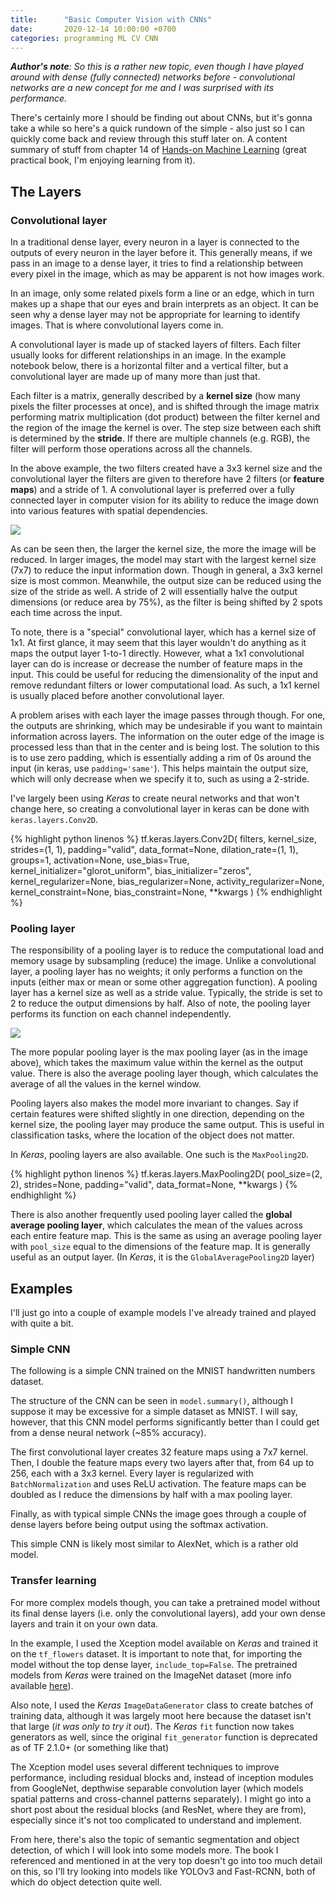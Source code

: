 ```yaml
---
title:      "Basic Computer Vision with CNNs"
date:       2020-12-14 10:00:00 +0700
categories: programming ML CV CNN
---
```

___Author's note__: So this is a rather new topic, even though I have played around with dense (fully connected) networks before - convolutional networks are a new concept for me and I was surprised with its performance._

There's certainly more I should be finding out about CNNs, but it's gonna take a while so here's a quick rundown of the simple - also just so I can quickly come back and review through this stuff later on. A content summary of stuff from chapter 14 of [Hands-on Machine Learning](https://github.com/ageron/handson-ml2) (great practical book, I'm enjoying learning from it).

## The Layers

### Convolutional layer

In a traditional dense layer, every neuron in a layer is connected to the outputs of every neuron in the layer before it.
This generally means, if we pass in an image to a dense layer, it tries to find a relationship between every pixel in the image, which as may be apparent is not how images work.

In an image, only some related pixels form a line or an edge, which in turn makes up a shape that our eyes and brain interprets as an object. It can be seen why a dense layer may not be appropriate for learning to identify images. That is where convolutional layers come in.

A convolutional layer is made up of stacked layers of filters. Each filter usually looks for different relationships in an image. In the example notebook below, there is a horizontal filter and a vertical filter, but a convolutional layer are made up of many more than just that.

<script src="https://gist.github.com/keptsecret/077e37e5e79ada29cc109ef48e14db23.js"></script>

Each filter is a matrix, generally described by a __kernel size__ (how many pixels the filter processes at once), and is shifted through the image matrix performing matrix multiplication (dot product) between the filter kernel and the region of the image the kernel is over. The step size between each shift is determined by the __stride__. If there are multiple channels (e.g. RGB), the filter will perform those operations across all the channels.

In the above example, the two filters created have a 3x3 kernel size and the convolutional layer the filters are given to therefore have 2 filters (or __feature maps__) and a stride of 1.
A convolutional layer is preferred over a fully connected layer in computer vision for its ability to reduce the image down into various features with spatial dependencies.

<img src="https://miro.medium.com/max/1356/1*-OM6jQTMNACDX2vAh_lvMQ.png">

As can be seen then, the larger the kernel size, the more the image will be reduced. In larger images, the model may start with the largest kernel size (7x7) to reduce the input information down. Though in general, a 3x3 kernel size is most common.
Meanwhile, the output size can be reduced using the size of the stride as well. A stride of 2 will essentially halve the output dimensions (or reduce area by 75%), as the filter is being shifted by 2 spots each time across the input.

To note, there is a "special" convolutional layer, which has a kernel size of 1x1. At first glance, it may seem that this layer wouldn't do anything as it maps the output layer 1-to-1 directly.
However, what a 1x1 convolutional layer can do is increase or decrease the number of feature maps in the input. This could be useful for reducing the dimensionality of the input and remove redundant filters or lower computational load. As such, a 1x1 kernel is usually placed before another convolutional layer.

A problem arises with each layer the image passes through though. For one, the outputs are shrinking, which may be undesirable if you want to maintain information across layers. The information on the outer edge of the image is processed less than that in the center and is being lost. The solution to this is to use zero padding, which is essentially adding a rim of 0s around the input (in keras, use `padding='same'`). This helps maintain the output size, which will only decrease when we specify it to, such as using a 2-stride.

I've largely been using _Keras_ to create neural networks and that won't change here, so creating a convolutional layer in keras can be done with `keras.layers.Conv2D`.

{% highlight python linenos %}
tf.keras.layers.Conv2D(
    filters,
    kernel_size,
    strides=(1, 1),
    padding="valid",
    data_format=None,
    dilation_rate=(1, 1),
    groups=1,
    activation=None,
    use_bias=True,
    kernel_initializer="glorot_uniform",
    bias_initializer="zeros",
    kernel_regularizer=None,
    bias_regularizer=None,
    activity_regularizer=None,
    kernel_constraint=None,
    bias_constraint=None,
    **kwargs
)
{% endhighlight %}

### Pooling layer

The responsibility of a pooling layer is to reduce the computational load and memory usage by subsampling (reduce) the image.
Unlike a convolutional layer, a pooling layer has no weights; it only performs a function on the inputs (either max or mean or some other aggregation function).
A pooling layer has a kernel size as well as a stride value. Typically, the stride is set to 2 to reduce the output dimensions by half.
Also of note, the pooling layer performs its function on each channel independently.

<img src="https://miro.medium.com/max/847/1*FHPUtGrVP6fRmVHDn3A7Rw.png">

The more popular pooling layer is the max pooling layer (as in the image above), which takes the maximum value within the kernel as the output value. There is also the average pooling layer though, which calculates the average of all the values in the kernel window.

Pooling layers also makes the model more invariant to changes. Say if certain features were shifted slightly in one direction, depending on the kernel size, the pooling layer may produce the same output. This is useful in classification tasks, where the location of the object does not matter.

In _Keras_, pooling layers are also available. One such is the `MaxPooling2D`.

{% highlight python linenos %}
tf.keras.layers.MaxPooling2D(
    pool_size=(2, 2), strides=None, padding="valid", data_format=None, **kwargs
)
{% endhighlight %}

There is also another frequently used pooling layer called the __global average pooling layer__, which calculates the mean of the values across each entire feature map. This is the same as using an average pooling layer with `pool_size` equal to the dimensions of the feature map. It is generally useful as an output layer. (In _Keras_, it is the `GlobalAveragePooling2D` layer)

## Examples

I'll just go into a couple of example models I've already trained and played with quite a bit.

### Simple CNN

The following is a simple CNN trained on the MNIST handwritten numbers dataset.

The structure of the CNN can be seen in `model.summary()`, although I suppose it may be excessive for a simple dataset as MNIST.
I will say, however, that this CNN model performs significantly better than I could get from a dense neural network (~85% accuracy).

The first convolutional layer creates 32 feature maps using a 7x7 kernel. Then, I double the feature maps every two layers after that, from 64 up to 256, each with a 3x3 kernel.
Every layer is regularized with `BatchNormalization` and uses ReLU activation. The feature maps can be doubled as I reduce the dimensions by half with a max pooling layer.

Finally, as with typical simple CNNs the image goes through a couple of dense layers before being output using the softmax activation.

<script src="https://gist.github.com/keptsecret/8061ac4cf51809e34bd98bc3f32859c2.js"></script>

This simple CNN is likely most similar to AlexNet, which is a rather old model.

### Transfer learning

For more complex models though, you can take a pretrained model without its final dense layers (i.e. only the convolutional layers), add your own dense layers and train it on your own data.

In the example, I used the Xception model available on _Keras_ and trained it on the `tf_flowers` dataset.
It is important to note that, for importing the model without the top dense layer, `include_top=False`. The pretrained models from _Keras_ were trained on the ImageNet dataset (more info available [here](https://keras.io/api/applications/)).

Also note, I used the _Keras_ `ImageDataGenerator` class to create batches of training data, although it was largely moot here because the dataset isn't that large (_it was only to try it out_). The _Keras_ `fit` function now takes generators as well, since the original `fit_generator` function is deprecated as of TF 2.1.0+ (or something like that)

<script src="https://gist.github.com/keptsecret/4d5b824085f26ff96032ce8e1301df87.js" style="height:1000px"></script>

The Xception model uses several different techniques to improve performance, including residual blocks and, instead of inception modules from GoogleNet, depthwise separable convolution layer (which models spatial patterns and cross-channel patterns separately).
I might go into a short post about the residual blocks (and ResNet, where they are from), especially since it's not too complicated to understand and implement.

From here, there's also the topic of semantic segmentation and object detection, of which I will look into some models more. The book I referenced and mentioned in at the very top doesn't go into too much detail on this, so I'll try looking into models like YOLOv3 and Fast-RCNN, both of which do object detection quite well.
